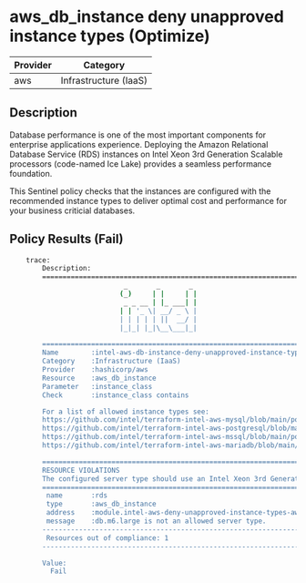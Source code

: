 # aws_db_instance deny unapproved instance types (Optimize)

| Provider            | Category                 |
|---------------------|--------------------------|
| aws                 | Infrastructure (IaaS)    |

## Description

Database performance is one of the most important components for enterprise applications experience. Deploying the Amazon Relational Database Service (RDS) instances on Intel Xeon 3rd Generation Scalable processors (code-named Ice Lake) provides a seamless performance foundation.

This Sentinel policy checks that the instances are configured with the recommended instance types to deliver optimal cost and performance for your business criticial databases.

## Policy Results (Fail)

```bash
    trace:
        Description:
        ========================================================================
                            _       _       _
                           (_)     | |     | |
                            _ _ __ | |_ ___| |
                           | | '_ \| __/ _ \ |
                           | | | | | ||  __/ |
                           |_|_| |_|\__\___|_|

        ========================================================================
        Name        :intel-aws-db-instance-deny-unapproved-instance-types.sentinel
        Category    :Infrastructure (IaaS)
        Provider    :hashicorp/aws
        Resource    :aws_db_instance
        Parameter   :instance_class
        Check       :instance_class contains

        For a list of allowed instance types see:
        https://github.com/intel/terraform-intel-aws-mysql/blob/main/policies.md
        https://github.com/intel/terraform-intel-aws-postgresql/blob/main/policies.md
        https://github.com/intel/terraform-intel-aws-mssql/blob/main/policies.md
        https://github.com/intel/terraform-intel-aws-mariadb/blob/main/policies.md

        ========================================================================
        RESOURCE VIOLATIONS
        The configured server type should use an Intel Xeon 3rd Generation Scalable processor (code-named Ice Lake)
        ========================================================================
         name       :rds
         type       :aws_db_instance
         address    :module.intel-aws-deny-unapproved-instance-types-aws-db-instance.aws_db_instance.rds
         message    :db.m6.large is not an allowed server type.
        ------------------------------------------------------------------------
         Resources out of compliance: 1
        ------------------------------------------------------------------------

        Value:
          Fail
```
